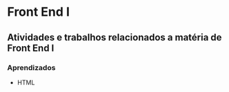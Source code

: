 <h1>Front End I</h1>

<h2>Atividades e trabalhos relacionados a matéria de Front End I</h2>

<h3>Aprendizados</h3>
<ul>
<li>HTML</li>

</ul>
